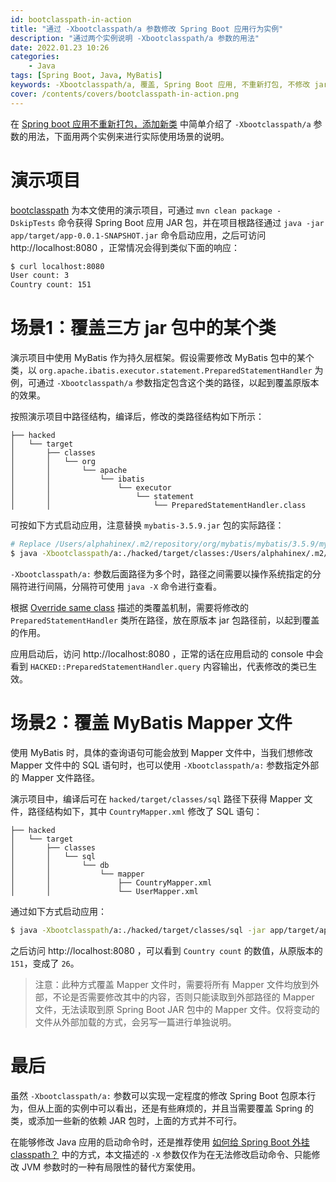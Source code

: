 ```yaml
---
id: bootclasspath-in-action
title: "通过 -Xbootclasspath/a 参数修改 Spring Boot 应用行为实例"
description: "通过两个实例说明 -Xbootclasspath/a 参数的用法"
date: 2022.01.23 10:26
categories:
    - Java
tags: [Spring Boot, Java, MyBatis]
keywords: -Xbootclasspath/a, 覆盖, Spring Boot 应用, 不重新打包, 不修改 jar 包 
cover: /contents/covers/bootclasspath-in-action.png
---
```


在 [Spring boot 应用不重新打包，添加新类](https://alphahinex.github.io/2022/01/09/bootclasspath/) 中简单介绍了 `-Xbootclasspath/a` 参数的用法，下面用两个实例来进行实际使用场景的说明。


演示项目
=======

[bootclasspath][demo] 为本文使用的演示项目，可通过 `mvn clean package -DskipTests` 命令获得 Spring Boot 应用 JAR 包，并在项目根路径通过 `java -jar app/target/app-0.0.1-SNAPSHOT.jar` 命令启动应用，之后可访问 http://localhost:8080 ，正常情况会得到类似下面的响应：

```bash
$ curl localhost:8080
User count: 3
Country count: 151
```

场景1：覆盖三方 jar 包中的某个类
============================

演示项目中使用 MyBatis 作为持久层框架。假设需要修改 MyBatis 包中的某个类，以 `org.apache.ibatis.executor.statement.PreparedStatementHandler` 为例，可通过 `-Xbootclasspath/a` 参数指定包含这个类的路径，以起到覆盖原版本的效果。

按照演示项目中路径结构，编译后，修改的类路径结构如下所示：

```text
├── hacked
│   └── target
│       ├── classes
│       │   └── org
│       │       └── apache
│       │           └── ibatis
│       │               └── executor
│       │                   └── statement
│       │                       └── PreparedStatementHandler.class
```

可按如下方式启动应用，注意替换 `mybatis-3.5.9.jar` 包的实际路径：

```bash
# Replace /Users/alphahinex/.m2/repository/org/mybatis/mybatis/3.5.9/mybatis-3.5.9.jar to your mybatis-3.5.9.jar file's path
$ java -Xbootclasspath/a:./hacked/target/classes:/Users/alphahinex/.m2/repository/org/mybatis/mybatis/3.5.9/mybatis-3.5.9.jar -jar app/target/app-0.0.1-SNAPSHOT.jar
```

`-Xbootclasspath/a:` 参数后面路径为多个时，路径之间需要以操作系统指定的分隔符进行间隔，分隔符可使用 `java -X` 命令进行查看。

根据 [Override same class](https://alphahinex.github.io/2020/12/27/override-same-class/) 描述的类覆盖机制，需要将修改的 `PreparedStatementHandler` 类所在路径，放在原版本 jar 包路径前，以起到覆盖的作用。

应用启动后，访问 http://localhost:8080 ，正常的话在应用启动的 console 中会看到 `HACKED::PreparedStatementHandler.query` 内容输出，代表修改的类已生效。


场景2：覆盖 MyBatis Mapper 文件
=============================

使用 MyBatis 时，具体的查询语句可能会放到 Mapper 文件中，当我们想修改 Mapper 文件中的 SQL 语句时，也可以使用 `-Xbootclasspath/a:` 参数指定外部的 Mapper 文件路径。

演示项目中，编译后可在 `hacked/target/classes/sql` 路径下获得 Mapper 文件，路径结构如下，其中 `CountryMapper.xml` 修改了 SQL 语句：

```text
├── hacked
│   └── target
│       ├── classes
│       │   └── sql
│       │       └── db
│       │           └── mapper
│       │               ├── CountryMapper.xml
│       │               └── UserMapper.xml
```

通过如下方式启动应用：

```bash
$ java -Xbootclasspath/a:./hacked/target/classes/sql -jar app/target/app-0.0.1-SNAPSHOT.jar
```

之后访问 http://localhost:8080 ，可以看到 `Country count` 的数值，从原版本的 `151`，变成了 `26`。

> 注意：此种方式覆盖 Mapper 文件时，需要将所有 Mapper 文件均放到外部，不论是否需要修改其中的内容，否则只能读取到外部路径的 Mapper 文件，无法读取到原 Spring Boot JAR 包中的 Mapper 文件。仅将变动的文件从外部加载的方式，会另写一篇进行单独说明。


最后
===

虽然 `-Xbootclasspath/a:` 参数可以实现一定程度的修改 Spring Boot 包原本行为，但从上面的实例中可以看出，还是有些麻烦的，并且当需要覆盖 Spring 的类，或添加一些新的依赖 JAR 包时，上面的方式并不可行。

在能够修改 Java 应用的启动命令时，还是推荐使用 [如何给 Spring Boot 外挂 classpath？](https://alphahinex.github.io/2021/03/14/spring-boot-launcher/) 中的方式，本文描述的 `-X` 参数仅作为在无法修改启动命令、只能修改 JVM 参数时的一种有局限性的替代方案使用。

[demo]:https://github.com/AlphaHinex/bootclasspath